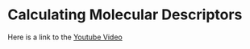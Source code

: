 # Calculating Molecular Descriptors
Here is a link to the [Youtube Video](https://youtu.be/9i9SY6Nd1Zw)
